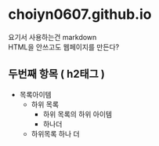 # choiyn0607.github.io

요기서 사용하는건 markdown  
HTML을 안쓰고도 웹페이지를 만든다?

## 두번째 항목 ( h2태그 )
* 목록아이템
  + 하위 목록
    - 하위 목록의 하위 아이템
    - 하나더
  + 하위목록 하나 더
